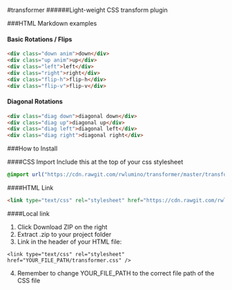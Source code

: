 #transformer
######Light-weight CSS transform plugin


###HTML Markdown examples
#### Basic Rotations / Flips
```html
<div class="down anim">down</div>
<div class="up anim">up</div>
<div class="left">left</div>
<div class="right">right</div>
<div class="flip-h">flip-h</div>
<div class="flip-v">flip-v</div>
```

#### Diagonal Rotations
```html
<div class="diag down">diagonal down</div>
<div class="diag up">diagonal up</div>
<div class="diag left">diagonal left</div>
<div class="diag right">diagonal right</div>
```

###How to Install

####CSS Import
Include this at the top of your css stylesheet
```css
@import url("https://cdn.rawgit.com/rwlumino/transformer/master/transformer.css") all;
```

####HTML Link
```html
<link type="text/css" rel="stylesheet" href="https://cdn.rawgit.com/rwlumino/transformer/master/transformer.css" />
```

####Local link
1. Click Download ZIP on the right
2. Extract .zip to your project folder
3. Link in the header of your HTML file:
  ```
  <link type="text/css" rel="stylesheet" href="YOUR_FILE_PATH/transformer.css" />
  ```
4. Remember to change YOUR_FILE_PATH to the correct file path of the CSS file
